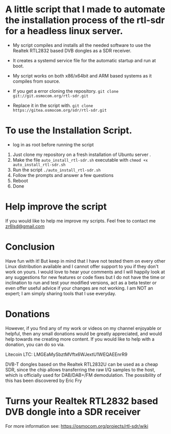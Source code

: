 # A little script that I made to automate the installation process of the rtl-sdr for a headless linux server.

- My script compiles and installs all the needed software to use the Realtek RTL2832 based DVB dongles as a SDR receiver.   

- It creates a systemd service file for the automatic startup and run at boot.

- My script works on both x86/x64bit and ARM based systems as it compiles from source.

- If you get a error cloning the repository. 
```git clone git://git.osmocom.org/rtl-sdr.git```
 - Replace it in the script with.
```git clone https://gitea.osmocom.org/sdr/rtl-sdr.git```

# To use the Installation Script.
- log in as root before running the script

1. Just clone my repository on a fresh installation of Ubuntu server . 
2. Make the file ```auto_install_rtl-sdr.sh``` executable with ```chmod +x auto_install_rtl-sdr.sh ```
3. Run the script ```./auto_install_rtl-sdr.sh```
4. Follow the prompts and answer a few questions
5. Reboot
6. Done 

# Help improve the script

If you would like to help me improve my scripts. Feel free to contact me zr6lsd@gmail.com

# Conclusion

Have fun with it! But keep in mind that I have not tested them on every other Linux distribution available and I cannot offer support to you if they don't work on yours. I would love to hear your comments and I will happily look at any suggestions for new features or code fixes but I do not have the time or inclination to run and test your modified versions, act as a beta tester or even offer useful advice if your changes are not working. I am NOT an expert; I am simply sharing tools that I use everyday.

# Donations

However, if you find any of my work or videos on my channel enjoyable or helpful, then any small donations would be greatly appreciated, and would help towards me creating more content. If you would like to help with a donation, you can do so via.

Litecoin LTC: LMGEaMySbztMVftx6WJextU1WEQAEEnrR9


DVB-T dongles based on the Realtek RTL2832U can be used as a cheap SDR, since the chip allows transferring the raw I/Q samples to the host, which is officially used for DAB/DAB+/FM demodulation. The possibility of this has been discovered by Eric Fry

Turns your Realtek RTL2832 based DVB dongle into a SDR receiver
======================================================================

For more information see:
https://osmocom.org/projects/rtl-sdr/wiki



